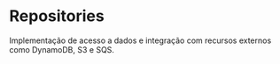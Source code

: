 # Repositories

Implementação de acesso a dados e integração com recursos externos como DynamoDB, S3 e SQS.
